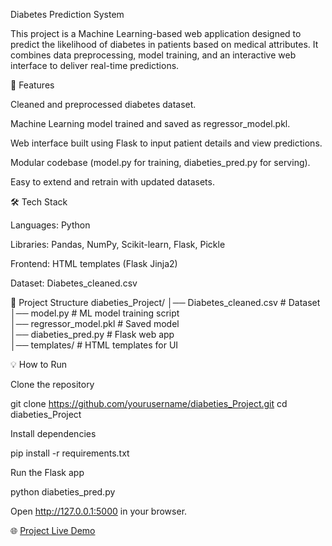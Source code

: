 Diabetes Prediction System

This project is a Machine Learning-based web application designed to predict the likelihood of diabetes in patients based on medical attributes. It combines data preprocessing, model training, and an interactive web interface to deliver real-time predictions.

🚀 Features

Cleaned and preprocessed diabetes dataset.

Machine Learning model trained and saved as regressor_model.pkl.

Web interface built using Flask to input patient details and view predictions.

Modular codebase (model.py for training, diabeties_pred.py for serving).

Easy to extend and retrain with updated datasets.

🛠️ Tech Stack

Languages: Python

Libraries: Pandas, NumPy, Scikit-learn, Flask, Pickle

Frontend: HTML templates (Flask Jinja2)

Dataset: Diabetes_cleaned.csv

📂 Project Structure
diabeties_Project/
│── Diabetes_cleaned.csv       # Dataset  
│── model.py                   # ML model training script  
│── regressor_model.pkl        # Saved model  
│── diabeties_pred.py          # Flask web app  
│── templates/                 # HTML templates for UI  

💡 How to Run

Clone the repository

git clone https://github.com/yourusername/diabeties_Project.git
cd diabeties_Project


Install dependencies

pip install -r requirements.txt


Run the Flask app

python diabeties_pred.py


Open http://127.0.0.1:5000 in your browser.

🌐 [Project Live Demo](https://kaustubmore2525.pythonanywhere.com/)
